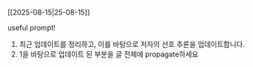 [[2025-08-15|25-08-15]]

useful prompt!
1. 최근 업데이트를 정리하고, 이를 바탕으로 저자의 선호 추론을 업데이트합니다.
2. 1을 바탕으로 업데이트 된 부분을 글 전체에 propagate하세요